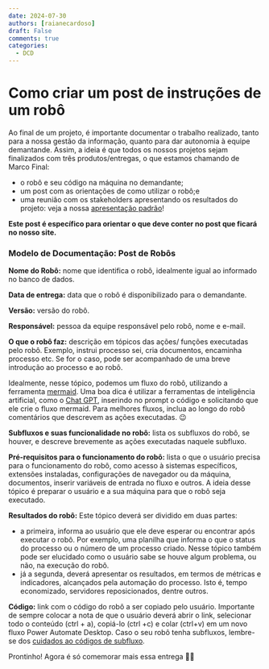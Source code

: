 ```yaml
---
date: 2024-07-30
authors: [raianecardoso]
draft: False
comments: true
categories:
  - DCD
---
```


# Como criar um post de instruções de um robô 

Ao final de um projeto, é importante documentar o trabalho realizado, tanto para a nossa gestão da informação, quanto para dar autonomia à equipe demantande. Assim, a ideia é que todos os nossos projetos sejam finalizados com três produtos/entregas, o que estamos chamando de Marco Final:

- o robô e seu código na máquina no demandante;
- um post com as orientações de como utilizar o robô;e
- uma reunião com os stakeholders apresentando os resultados do projeto: veja a nossa [apresentação padrão](https://cecad365.sharepoint.com/:p:/r/sites/LAB.mg/Documentos%20Compartilhados/General/7.%20DCD/Automatiza.MG/N%C3%BAcleo%20de%20Imers%C3%B5es/Material%20de%20refer%C3%AAncia/Apresenta%C3%A7%C3%A3o_Modelo_Marco_Final.pptx?d=w77a7a47bb6f24e478cfbaec5632b4fbb&csf=1&web=1&e=wkjkfj)! 

**Este post é específico para orientar o que deve conter no post que ficará no nosso site.** 

<!-- more -->

### Modelo de Documentação: Post de Robôs

**Nome do Robô:**
nome que identifica o robô, idealmente igual ao informado no banco de dados.

**Data de entrega:**
data que o robô é disponibilizado para o demandante.

**Versão:**
versão do robô.

**Responsável:**
pessoa da equipe responsável pelo robô, nome e e-mail.

**O que o robô faz:**
descrição em tópicos das ações/ funções executadas pelo robô. Exemplo, instrui processo sei, cria documentos, encaminha processo etc. Se for o caso, pode ser acompanhado de uma breve introdução ao processo e ao robô.

Idealmente, nesse tópico, podemos um fluxo do robô, utilizando a ferramenta [mermaid](https://mermaid.js.org/). Uma boa dica é utilizar a ferramentas de inteligência artificial, como o [Chat GPT](https://openai.com/chatgpt/), inserindo no prompt o código e solicitando que ele crie o fluxo mermaid. Para melhores fluxos, inclua ao longo do robô comentários que descrevem as ações executadas. :wink:

**Subfluxos e suas funcionalidade no robô:**
lista os subfluxos do robô, se houver, e descreve brevemente as ações executadas naquele subfluxo.

**Pré-requisitos para o funcionamento do robô:**
lista o que o usuário precisa para o funcionamento do robô, como acesso à sistemas específicos, extensões instaladas, configurações de navegador ou da máquina, documentos, inserir variáveis de entrada no fluxo e outros. A ideia desse tópico é preparar o usuário e a sua máquina para que o robô seja executado.

**Resultados do robô:**
Este tópico deverá ser dividido em duas partes: 
  - a primeira, informa ao usuário que ele deve esperar ou encontrar após executar o robô. Por exemplo, uma planilha que informa o que o status do processo ou o número de um processo criado. Nesse tópico também pode ser elucidado como o usuário sabe se houve algum problema, ou não, na execução do robô.
  - já a segunda, deverá apresentar os resultados, em termos de métricas e indicadores, alcançados pela automação do processo. Isto é, tempo economizado, servidores reposicionados, dentre outros.

**Código:**
link com o código do robô a ser copiado pelo usuário. Importante de sempre  colocar  a nota de que o usuário deverá abrir o link, selecionar todo o conteúdo (ctrl + a), copiá-lo (ctrl +c) e colar (ctrl+v) em um novo fluxo Power Automate Desktop. Caso o seu robô tenha subfluxos, lembre-se dos [cuidados ao códigos de subfluxo](https://automatiza-mg.github.io/automatizacoes/blog/copiando-c%C3%B3digo-de-subfluxos-de-um-rob%C3%B4/).

Prontinho! Agora é só comemorar mais essa entrega :rocket::rocket: